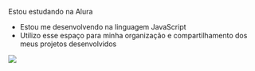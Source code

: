 Estou estudando na Alura
- Estou me desenvolvendo na linguagem JavaScript
- Utilizo esse espaço para minha organização e compartilhamento dos meus projetos desenvolvidos

![](https://media1.tenor.com/m/EeloF6xUk2gAAAAC/hello-kitty-hello-kitty-maromba.gif)
